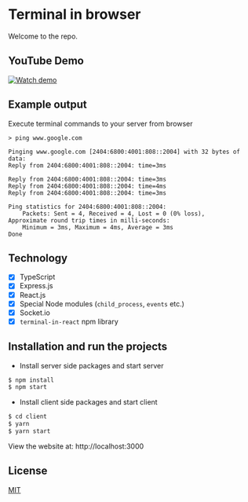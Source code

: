 # Terminal in browser
Welcome to the repo. 

## YouTube Demo

[![Watch demo](https://user-images.githubusercontent.com/497812/122639706-e7f10d00-d12d-11eb-8b9f-e78456d3d58b.png)](https://www.youtube.com/embed/04YGW2zrjiY)

## Example output
  Execute terminal commands to your server from browser

```shell
> ping www.google.com

Pinging www.google.com [2404:6800:4001:808::2004] with 32 bytes of data:
Reply from 2404:6800:4001:808::2004: time=3ms 

Reply from 2404:6800:4001:808::2004: time=3ms 
Reply from 2404:6800:4001:808::2004: time=4ms 
Reply from 2404:6800:4001:808::2004: time=3ms 

Ping statistics for 2404:6800:4001:808::2004:
    Packets: Sent = 4, Received = 4, Lost = 0 (0% loss),
Approximate round trip times in milli-seconds:
    Minimum = 3ms, Maximum = 4ms, Average = 3ms
Done
```

## Technology

- [x] TypeScript
- [x] Express.js
- [x] React.js
- [x] Special Node modules (`child_process`, `events` etc.)
- [x] Socket.io 
- [x] `terminal-in-react` npm library

## Installation and run the projects
 
 - Install server side packages and start server

```bash
$ npm install
$ npm start
```

 - Install client side packages and start client

```bash
$ cd client
$ yarn
$ yarn start
```

  View the website at: http://localhost:3000

  
## License

  [MIT](LICENSE)
